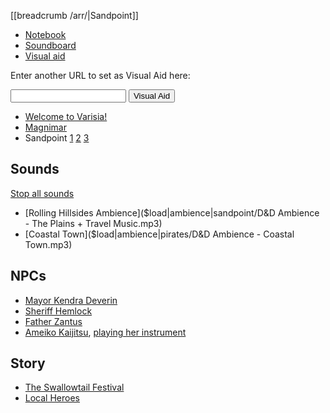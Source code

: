 [[breadcrumb /arr/|Sandpoint]]

<script type="module">
    import {init_links, init_visual_aid} from "/static/js/common/visual_aid_backend.js";
    init_links();
    init_visual_aid();
</script>

* [Notebook](Notebook)
* [Soundboard](Soundboard)
* [Visual aid](/visual_aid)

Enter another URL to set as Visual Aid here:

<input type="text" id="custom_visual_aid_url"> <button id="custom_visual_aid_button">Visual Aid</button>

* [Welcome to Varisia!](^sandpoint/varisia.jpg)
* [Magnimar](^sandpoint/magnimar2.jpg)
* Sandpoint [1](^sandpoint/sandpoint1.jpg) [2](^sandpoint/sandpoint2.jpg) [3](^sandpoint/sandpoint3.jpg) 

## Sounds

[Stop all sounds]($stop|all|none)

* [Rolling Hillsides Ambience]($load|ambience|sandpoint/D&D Ambience - The Plains + Travel Music.mp3)
* [Coastal Town]($load|ambience|pirates/D&D Ambience - Coastal Town.mp3)

## NPCs

* [Mayor Kendra Deverin](^sandpoint/kendra_deverin.jpg)
* [Sheriff Hemlock](^sandpoint/sheriff_hemlock.jpg)
* [Father Zantus](^sandpoint/father_zantus.jpg)
* [Ameiko Kaijitsu](^sandpoint/ameiko_kaijitsu_1.png), [playing her instrument](^sandpoint/ameiko_kaijitsu_2.jpg)

## Story

* [The Swallowtail Festival]()
* [Local Heroes]()
